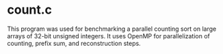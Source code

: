 # count.c

This program was used for benchmarking a parallel counting sort on large arrays of 32-bit unsigned integers. It uses OpenMP for parallelization of counting, prefix sum, and reconstruction steps.
